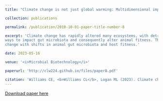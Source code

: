 ```yaml
---
title: "Climate change is not just global warming: Multidimensional impacts on animal gut microbiota"

collection: publications

permalink: /publication/2010-10-01-paper-title-number-8

excerpt: 'Climate change has rapidly altered many ecosystems, with detrimental effects for biodiversity across the globe. In recent years, it has become increasingly apparent that the microorganisms that live in and on animals can substantially affect host health and physiology, and the structure and function of these microbial communities can be highly sensitive to environmental variables. To date, most studies have focused on the effects of increasing mean temperature on gut microbiota, yet other aspects of climate are also shifting, including temperature variation, seasonal dynamics, precipitation and the frequency of severe weather events. This array of environmental pressures might interact in complex and non-intuitive
ways to impact gut microbiota and consequently alter animal fitness. Therefore, understanding the impacts of climate change on animals requires a consideration of multiple types of environmental stressors and their interactive effects on gut microbiota. Here, we present an overview of some of the major findings in research on climatic effects on microbial communities in the animal gut. Although ample evidence has now accumulated that shifts in mean temperature can have important effects on gut microbiota and their hosts, much less work has been conducted on the effects of other climatic variables and their interactions. We provide recommendations for additional research needed to mechanistically link climate
change with shifts in animal gut microbiota and host fitness.'

date: 2023-05-16

venue: '<i>Microbial Biotechnology</i>'

paperurl: 'http://clw224.github.io/files/paper8.pdf'

citation: 'Williams CE, <b>Williams CL</b>, Logan ML (2023). Climate change is not just global warming: Multidimensional impacts on animal gut microbiota. <i>Microbial Biotechnology</i>, 2023;00:1–9.'
---
```


[Download paper here](http://clw224.github.io/files/paper8.pdf)
